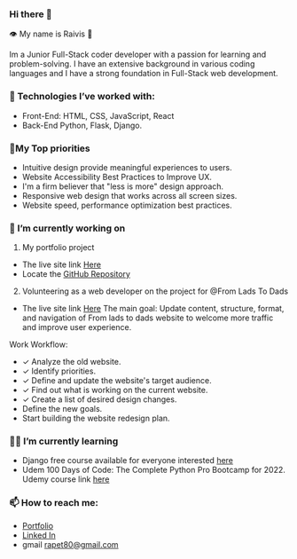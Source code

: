 ### Hi there 👋
:eye: My name is Raivis 🧔

Im a Junior Full-Stack coder developer with 
a passion for learning and problem-solving. 
I have an extensive background in various coding 
languages and I have a strong foundation 
in Full-Stack web development.

### :abacus: Technologies I’ve worked with: 
- Front-End: HTML, CSS, JavaScript, React 
- Back-End Python, Flask, Django.

### 📝My Top priorities
- Intuitive design provide meaningful experiences to users.
- Website Accessibility Best Practices to Improve UX.
- I'm a firm believer that "less is more" design approach.
- Responsive web design that works across all screen sizes.
- Website speed, performance optimization best practices.

### 🔭 I’m currently working on 
1. My portfolio project
  - The live site link [Here](https://raivis80.github.io/My-Portfolio/)
  - Locate the [GitHub Repository](https://github.com/Raivis80/My-Portfolio)
 
2. Volunteering as a web developer on the project for @From Lads To Dads
 - The live site link [Here](https://www.fromladstodads.com/)
The main goal:
Update content, structure, format, and navigation of From lads to dads website to welcome more traffic and improve user experience.

Work Workflow:
- ✓ Analyze the old website.
- ✓ Identify priorities.
- ✓ Define and update the website's target audience.
- ✓ Find out what is working on the current website.
- ✓ Create a list of desired design changes.
- Define the new goals.
- Start building the website redesign plan.

### 🧑‍🎓 I’m currently learning
  - Django free course available for everyone interested [here](https://www.dj4e.com/)
  - Udem 100 Days of Code: The Complete Python Pro Bootcamp for 2022. Udemy course link [here](https://www.udemy.com/course/100-days-of-code)

### 📫 How to reach me:
   - [Portfolio](https://raivis80.github.io/My-Portfolio/)
   - [Linked In](https://www.linkedin.com/in/raivis-petrovskis/)
   - gmail rapet80@gmail.com


